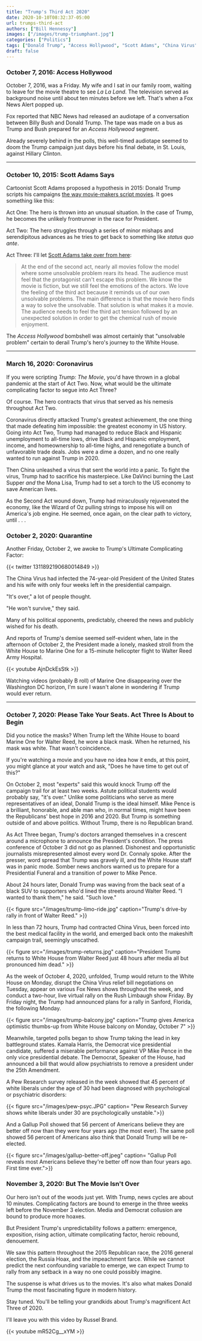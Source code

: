 ```yaml
---
title: "Trump's Third Act 2020"
date: 2020-10-10T08:32:37-05:00
url: trumps-third-act
authors: ["Bill Hennessy"]
images: ["/images/trump-triumphant.jpg"]
categories: ["Politics"]
tags: ["Donald Trump", "Access Hollywood", "Scott Adams", "China Virus"]
draft: false
---
```


### October 7, 2016: Access Hollywood

October 7, 2016, was a Friday. My wife and I sat in our family room, waiting to leave for the movie theatre to see *La La Land*. The television served as background noise until about ten minutes before we left. That's when a Fox News Alert popped up. 

Fox reported that NBC News had released an audiotape of a conversation between Billy Bush and Donald Trump. The tape was made on a bus as Trump and Bush prepared for an *Access Hollywood* segment. 

Already severely behind in the polls, this well-timed audiotape seemed to doom the Trump campaign just days before his final debate, in St. Louis, against Hillary Clinton. 

---

### October 10, 2015: Scott Adams Says

Cartoonist Scott Adams proposed a hypothesis in 2015: Donald Trump scripts his campaigns [the way movie-makers script movies](https://www.scottadamssays.com/2015/10/20/trumps-third-act-part-of-the-trump-persuasion/). It goes something like this:

Act One: The hero is thrown into an unusual situation. In the case of Trump, he becomes the unlikely frontrunner in the race for President. 

Act Two: The hero struggles through a series of minor mishaps and serendipitous advances as he tries to get back to something like *status quo ante*. 

Act Three: I'll let [Scott Adams take over from here](https://www.scottadamssays.com/2015/10/20/trumps-third-act-part-of-the-trump-persuasion/):

> At the end of the second act, nearly all movies follow the model where some unsolvable problem rears its head. The audience must feel that the protagonist can't escape this problem. We know the movie is fiction, but we still feel the emotions of the actors. We love the feeling of the third act because it reminds us of our own unsolvable problems. The main difference is that the movie hero finds a way to solve the unsolvable. That solution is what makes it a movie. The audience needs to feel the third act tension followed by an unexpected solution in order to get the chemical rush of movie enjoyment.

The *Access Hollywood* bombshell was almost certainly that "unsolvable problem" certain to derail Trump's hero's journey to the White House. 

---

### March 16, 2020: Coronavirus

If you were scripting *Trump: The Movie*, you'd have thrown in a global pandemic at the start of Act Two. Now, what would be the ultimate complicating factor to segue into Act Three?

Of course. The hero contracts that virus that served as his nemesis throughout Act Two. 

Coronavirus directly attacked Trump's greatest achievement, the one thing that made defeating him impossible: the greatest economy in US history. Going into Act Two, Trump had managed to reduce Black and Hispanic unemployment to all-time lows, drive Black and Hispanic employment, income, and homeownership to all-time highs, and renegotiate a bunch of unfavorable trade deals. Jobs were a dime a dozen, and no one really wanted to run against Trump in 2020. 

Then China unleashed a virus that sent the world into a panic. To fight the virus, Trump had to sacrifice his masterpiece. Like DaVinci burning the Last Supper *and* the Mona Lisa, Trump had to set a torch to the US economy to save American lives. 

As the Second Act wound down, Trump had miraculously rejuvenated the economy, like the Wizard of Oz pulling strings to impose his will on America's job engine. He seemed, once again, on the clear path to victory, until . . . 

### October 2, 2020: Quarantine

Another Friday, October 2, we awoke to Trump's Ultimate Complicating Factor:

{{< twitter 1311892190680014849 >}}

The China Virus had infected the 74-year-old President of the United States and his wife with only four weeks left in the presidential campaign. 

"It's over," a lot of people thought.

"He won't survive," they said.

Many of his political opponents, predictably, cheered the news and publicly wished for his death. 

And reports of Trump's demise seemed self-evident when, late in the afternoon of October 2, the President made a lonely, masked stroll from the White House to Marine One for a 15-minute helicopter flight to Walter Reed Army Hospital. 

{{< youtube AjnDckEsStk >}}

Watching videos (probably B roll) of Marine One disappearing over the Washington DC horizon, I'm sure I wasn't alone in wondering if Trump would ever return.

---

### October 7, 2020: Please Take Your Seats. Act Three Is About to Begin

Did you notice the masks? When Trump left the White House to board Marine One for Walter Reed, he wore a black mask. When he returned, his mask was white. That wasn't coincidence.

If you're watching a movie and you have no idea how it ends, at this point, you might glance at your watch and ask, "Does he have time to get out of this?"

On October 2, most "experts" said this would knock Trump off the campaign trail for at least two weeks. Astute political students would probably say, "it's over." Unlike some politicians who serve as mere representatives of an ideal, Donald Trump is the ideal himself. Mike Pence is a brilliant, honorable, and able man who, in normal times, might have been the Republicans' best hope in 2016 and 2020. But Trump is something outside of and above politics. Without Trump, there is no Republican brand. 

As Act Three began, Trump's doctors arranged themselves in a crescent around a microphone to announce the President's condition. The press conference of October 3 did not go as planned. Dishonest and opportunistic journalists misrepresented almost every word Dr. Connaly spoke. After the presser, word spread that Trump was gravely ill, and the White House staff was in panic mode. Somber news anchors warned us to prepare for a Presidential Funeral and a transition of power to Mike Pence. 

About 24 hours later, Donald Trump was waving from the back seat of a black SUV to supporters who'd lined the streets around Walter Reed. "I wanted to thank them," he said. "Such love." 

{{< figure src="/images/trump-limo-ride.jpg" caption="Trump's drive-by rally in front of Walter Reed." >}}

In less than 72 hours, Trump had contracted China Virus, been forced into the best medical facility in the world, and emerged back onto the makeshift campaign trail, seemingly unscathed. 

{{< figure src="/images/trump-returns.jpg" caption="President Trump returns to White House from Walter Reed just 48 hours after media all but pronounced him dead."  >}}

As the week of October 4, 2020, unfolded, Trump would return to the White House on Monday, disrupt the China Virus relief bill negotiations on Tuesday, appear on various Fox News shows throughout the week, and conduct a two-hour, live virtual rally on the Rush Limbaugh show Friday. By Friday night, the Trump had announced plans for a rally in Sanford, Florida, the following Monday. 

{{< figure src="/images/trump-balcony.jpg" caption="Trump gives America optimistic thumbs-up from White House balcony on Monday, October 7" >}}

Meanwhile, targeted polls began to show Trump taking the lead in key battleground states. Kamala Harris, the Democrat vice presidential candidate, suffered a miserable performance against VP Mike Pence in the only vice presidential debate. The Democrat, Speaker of the House, had announced a bill that would allow psychiatrists to remove a president under the 25th Amendment. 

A Pew Research survey released in the week showed that 45 percent of white liberals under the age of 30 had been diagnosed with psychological or psychiatric disorders:

{{< figure src="/images/pew-psyc.JPG" caption= "Pew Research Survey shows white liberals under 30 are psychologically unstable.">}}

And a Gallup Poll showed that 56 percent of Americans believe they are better off now than they were four years ago (the most ever). The same poll showed 56 percent of Americans also think that Donald Trump will be re-elected. 

{{< figure src="/images/gallup-better-off.jpeg" caption= "Gallup Poll reveals most Americans believe they're better off now than four years ago. First time ever.">}}

### November 3, 2020: But The Movie Isn't Over

Our hero isn't out of the woods just yet. With Trump, news cycles are about 10 minutes. Complicating factors are bound to emerge in the three weeks left before the November 3 election. Media and Democrat collusion are bound to produce more hoaxes. 

But President Trump's unpredictability follows a pattern: emergence, exposition, rising action, ultimate complicating factor, heroic rebound, denouement. 

We saw this pattern throughout the 2015 Republican race, the 2016 general election, the Russia Hoax, and the impeachment farce. While we cannot predict the next confounding variable to emerge, we can expect Trump to rally from any setback in a way no one could possibly imagine. 

The suspense is what drives us to the movies. It's also what makes Donald Trump the most fascinating figure in modern history. 

Stay tuned. You'll be telling your grandkids about Trump's magnificent Act Three of 2020. 

I'll leave you with this video by Russel Brand.

{{< youtube mR52Cg__xYM >}}